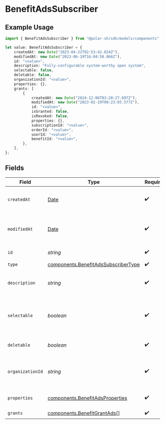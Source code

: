 # BenefitAdsSubscriber

## Example Usage

```typescript
import { BenefitAdsSubscriber } from "@polar-sh/sdk/models/components";

let value: BenefitAdsSubscriber = {
    createdAt: new Date("2023-04-22T02:53:42.024Z"),
    modifiedAt: new Date("2023-06-19T16:04:58.866Z"),
    id: "<value>",
    description: "Fully-configurable system-worthy open system",
    selectable: false,
    deletable: false,
    organizationId: "<value>",
    properties: {},
    grants: [
        {
            createdAt: new Date("2024-12-06T03:20:27.897Z"),
            modifiedAt: new Date("2023-02-19T00:23:03.577Z"),
            id: "<value>",
            isGranted: false,
            isRevoked: false,
            properties: {},
            subscriptionId: "<value>",
            orderId: "<value>",
            userId: "<value>",
            benefitId: "<value>",
        },
    ],
};
```

## Fields

| Field                                                                                         | Type                                                                                          | Required                                                                                      | Description                                                                                   |
| --------------------------------------------------------------------------------------------- | --------------------------------------------------------------------------------------------- | --------------------------------------------------------------------------------------------- | --------------------------------------------------------------------------------------------- |
| `createdAt`                                                                                   | [Date](https://developer.mozilla.org/en-US/docs/Web/JavaScript/Reference/Global_Objects/Date) | :heavy_check_mark:                                                                            | Creation timestamp of the object.                                                             |
| `modifiedAt`                                                                                  | [Date](https://developer.mozilla.org/en-US/docs/Web/JavaScript/Reference/Global_Objects/Date) | :heavy_check_mark:                                                                            | Last modification timestamp of the object.                                                    |
| `id`                                                                                          | *string*                                                                                      | :heavy_check_mark:                                                                            | The ID of the benefit.                                                                        |
| `type`                                                                                        | [components.BenefitAdsSubscriberType](../../models/components/benefitadssubscribertype.md)    | :heavy_check_mark:                                                                            | N/A                                                                                           |
| `description`                                                                                 | *string*                                                                                      | :heavy_check_mark:                                                                            | The description of the benefit.                                                               |
| `selectable`                                                                                  | *boolean*                                                                                     | :heavy_check_mark:                                                                            | Whether the benefit is selectable when creating a product.                                    |
| `deletable`                                                                                   | *boolean*                                                                                     | :heavy_check_mark:                                                                            | Whether the benefit is deletable.                                                             |
| `organizationId`                                                                              | *string*                                                                                      | :heavy_check_mark:                                                                            | The ID of the organization owning the benefit.                                                |
| `properties`                                                                                  | [components.BenefitAdsProperties](../../models/components/benefitadsproperties.md)            | :heavy_check_mark:                                                                            | Properties for a benefit of type `ads`.                                                       |
| `grants`                                                                                      | [components.BenefitGrantAds](../../models/components/benefitgrantads.md)[]                    | :heavy_check_mark:                                                                            | N/A                                                                                           |